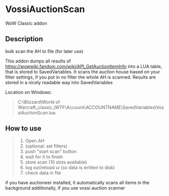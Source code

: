 # VossiAuctionScan

WoW Classic addon

## Description

bulk scan the AH to file (for later use)

This addon dumps all results of https://wowwiki.fandom.com/wiki/API_GetAuctionItemInfo into a LUA table, that is stored to SavedVariables.
It scans the auction house based on your filter settings, if you put in no filter the whole AH is scanned.
Results are stored in a nicely readable way into SavedVariables

Location on Windows:
> C:\Blizzard\World of Warcraft\_classic_\WTF\Account\ACCOUNTNAME\SavedVariables\VossiAuctionScan.lua

## How to use
> 1. Open AH
> 2. (optional: set filters)
> 3. push "start scan" button
> 4. wait for it to finish
> 5. store scan (10 slots available)
> 6. log out/reload ui (so data is written to disk)
> 7. check data in file

 
if you have auctioneer installed, it automatically scans all items in the background additionally, if you use vossi auction scanner 

